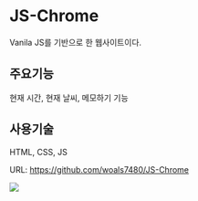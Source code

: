 # JS-Chrome
Vanila JS를 기반으로 한 웹사이트이다.

## 주요기능
현재 시간, 현재 날씨, 메모하기 기능

## 사용기술
HTML, CSS, JS

URL: https://github.com/woals7480/JS-Chrome

<img src="https://user-images.githubusercontent.com/94383932/248844584-6cdc2786-dcdc-4be2-84ba-2bcf2237f469.png" />


